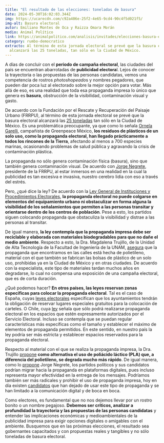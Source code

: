 ```yaml
---
title: "El resultado de las elecciones: toneladas de basura"
date: 2024-05-30T16:02:03.344Z
img: https://ucarecdn.com/c92a406e-25f2-4e65-9cd4-90c4f5d021f5/
img-alt: Basura electoral
autor: Emiliano Montes de Oca y Raizza Omara Morán
medio: Animal Político
link: https://animalpolitico.com/analisis/invitades/elecciones-basura-electoral
category: rumbo-democratico
extracto: Al término de esta jornada electoral se prevé que la basura electoral
  alcanzará las 25 toneladas, tan sólo en la Ciudad de México.
---
```

A días de concluir con el **periodo de campaña electoral**, las ciudades del país se encuentran abarrotadas de **publicidad electora**l. Lejos de conocer la trayectoria o las propuestas de las personas candidatas, vemos una competencia de rostros *photoshopeado*s y nombres pegadores, que pueden dar poca luz al electorado sobre la mejor opción para votar. Más allá de eso, es una realidad que toda esa propaganda impresa lo único que genera es **basura**, obstrucción de la visibilidad, contaminación visual y gasto.

De acuerdo con la Fundación por el Rescate y Recuperación del Paisaje Urbano (FRRPU), al término de esta jornada electoral se prevé que la basura electoral alcanzará las [25 toneladas](https://www.eleconomista.com.mx/econohabitat/Propaganda-politica-dejara-25000-toneladas-de-basura-electoral-en-la-Ciudad-de-Mexico-20231024-0126.html) tan sólo en la Ciudad de México. Es una problemática preocupante, ya que como lo señala [Ornela Garelli](https://www.greenpeace.org/mexico/noticia/54149/la-basura-electoral-es-una-mala-eleccion-greenpeace-devuelve-residuos-plasticos-a-partidos/), campañista de Greenpeace México, **los residuos de plásticos de un solo uso, como la propaganda electoral, han llegado prácticamente a todos los rincones de la Tierra**, afectando al menos a 700 especies marinas, ocasionando problemas de salud pública y agravando la crisis de contaminación plástica.

La propaganda no sólo genera contaminación física (basura), sino que también genera contaminación visual. De acuerdo con [Jorge Negrete](https://www.forbes.com.mx/campanas-llegan-con-ola-de-basura-electoral-a-la-cdmx/), presidente de la FRRPU, al estar inmersos en una realidad en la cual la publicidad es tan excesiva e invasiva, nuestro cerebro lidia con eso a través del estrés.

Pero, ¿qué dice la ley? De acuerdo con la [Ley General de Instituciones y Procedimientos Electorales](https://www.diputados.gob.mx/LeyesBiblio/pdf/LGIPE.pdf), **la propaganda electoral no puede colgarse en elementos del equipamiento urbano ni obstaculizar en forma alguna la visibilidad de los señalamientos que permiten a las personas transitar y orientarse dentro de los centros de población**. Pese a esto, los partidos siguen colocando propaganda que obstaculiza la visibilidad y distrae a las personas al transitar.

De igual manera, **la ley contempla que la propaganda impresa debe ser reciclable y elaborada con materiales biodegradables para que no dañe el medio ambiente**. Respecto a esto, la Dra. Magdalena Trujillo, de la Unidad de Alta Tecnología de la Facultad de Ingeniería de la UNAM, [asegura](https://www.forbes.com.mx/campanas-llegan-con-ola-de-basura-electoral-a-la-cdmx/) que la propaganda que encontramos en las calles está hecha de polietileno, material con el que también se fabrican las bolsas de plástico de un solo uso, prohibidas ya en la Ciudad de México y en otras ciudades. De acuerdo con la especialista, este tipo de materiales tardan muchos años en degradarse, lo cual no compensa una exposición de una campaña electoral, que es de corta duración.

¿Qué podemos hacer? **En otros países, las leyes reservan zonas específicas para colocar la propaganda electoral**. Tal es el caso de España, cuyas [leyes electorales](https://www.juntaelectoralcentral.es/cs/jec/documentos/LO_1985-5_27.pdf) especifican que los ayuntamientos tendrán la obligación de reservar lugares especiales gratuitos para la colocación de carteles. O Chile, cuya [ley](https://www.bcn.cl/leychile/navegar?idNorma=30082) señala que sólo podrá realizarse propaganda electoral en los espacios que estén expresamente autorizados por el Servicio Electoral. Incluso se contempla que se puedan regular características más específicas como el tamaño y establecer el máximo de elementos de propaganda permitidos. En este sentido, en nuestro país la ley podría ser más estricta y establecer espacios reservados para la propaganda electoral.

Respecto al material con el que se realiza la propaganda impresa, la Dra. Trujillo [propone](https://www.forbes.com.mx/campanas-llegan-con-ola-de-basura-electoral-a-la-cdmx/) **como alternativa el uso de poliácido láctico (PLA) que, a diferencia del polietileno, se degrada mucho más rápido**. De igual manera, como lo [propone](https://www.forbes.com.mx/campanas-llegan-con-ola-de-basura-electoral-a-la-cdmx/) Jorge Negrete, los partidos políticos y sus candidatos podrían migrar hacia la propaganda en plataformas digitales, pues incluso representa mayor efectividad en la entrega de los mensajes. Podríamos también ser más radicales y prohibir el uso de propaganda impresa, hoy en día existen [candidatos](https://x.com/Chertorivski/status/1789834409740218406) que han dejado de usar este tipo de propaganda y se han limitado a la comunicación digital y de boca en boca.

Como electores, es fundamental que no nos dejemos llevar por un rostro bonito o un nombre pegajoso. **Debemos ser críticos, analizar a profundidad la trayectoria y las propuestas de las personas candidatas** y entender las implicaciones económicas y medioambientales de la publicidad impresa para exigir opciones digitales o amigables con el ambiente. Busquemos que en las próximas elecciones, el resultado sea gobernantes capacitados y con propuestas reales y tangibles y no sólo toneladas de basura electoral.